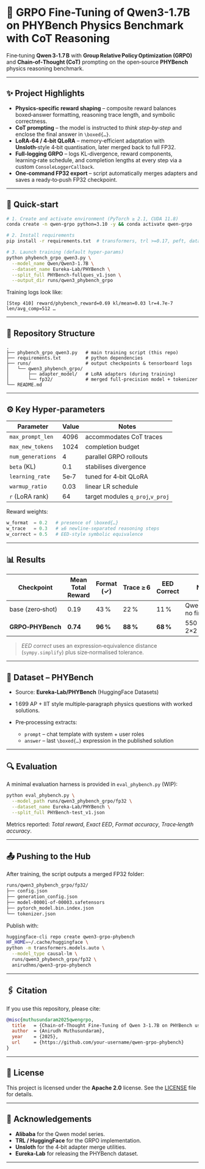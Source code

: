 # 🔬 GRPO Fine-Tuning of Qwen3-1.7B on PHYBench Physics Benchmark with CoT Reasoning

Fine‑tuning **Qwen 3‑1.7 B** with **Group Relative Policy Optimization (GRPO)** and **Chain‑of‑Thought (CoT)** prompting on the open‑source **PHYBench** physics reasoning benchmark.

---

## ✨ Project Highlights

* **Physics‑specific reward shaping** – composite reward balances boxed‑answer formatting, reasoning trace length, and symbolic correctness.
* **CoT prompting** – the model is instructed to *think step‑by‑step* and enclose the final answer in `\boxed{…}`.
* **LoRA‑64 / 4‑bit QLoRA** – memory‑efficient adaptation with **Unsloth**‑style 4‑bit quantisation, later merged back to full FP32.
* **Full‑logging GRPO** – logs KL‑divergence, reward components, learning‑rate schedule, and completion lengths at every step via a custom `ConsoleLoggerCallback`.
* **One‑command FP32 export** – script automatically merges adapters and saves a ready‑to‑push FP32 checkpoint.

---

## 🔧 Quick‑start

```bash
# 1. Create and activate environment (PyTorch ≥ 2.1, CUDA 11.8)
conda create -n qwen-grpo python=3.10 -y && conda activate qwen-grpo

# 2. Install requirements
pip install -r requirements.txt  # transformers, trl >=0.17, peft, datasets, sympy, accelerate, bitsandbytes, unsloth, etc.

# 3. Launch training (default hyper‑params)
python phybench_grpo_qwen3.py \
  --model_name Qwen/Qwen3-1.7B \
  --dataset_name Eureka-Lab/PHYBench \
  --split_full PHYBench-fullques_v1.json \
  --output_dir runs/qwen3_phybench_grpo
```

Training logs look like:

```
[Step 410] reward/phybench_reward=0.69 kl/mean=0.03 lr=4.7e‑7 len/avg_comp=512 …
```

---

## 📂 Repository Structure

```text
.
├── phybench_grpo_qwen3.py   # main training script (this repo)
├── requirements.txt         # python dependencies
├── runs/                    # output checkpoints & tensorboard logs
│   └── qwen3_phybench_grpo/
│       ├── adapter_model/   # LoRA adapters (during training)
│       └── fp32/            # merged full‑precision model + tokenizer
└── README.md
```

---

## ⚙️ Key Hyper‑parameters

| Parameter         | Value | Notes                            |
| ----------------- | ----- | -------------------------------- |
| `max_prompt_len`  | 4096  | accommodates CoT traces          |
| `max_new_tokens`  | 1024  | completion budget                |
| `num_generations` | 4     | parallel GRPO rollouts           |
| `beta` (KL)       | 0.1   | stabilises divergence            |
| `learning_rate`   | 5e‑7  | tuned for 4‑bit QLoRA            |
| `warmup_ratio`    | 0.03  | linear LR schedule               |
| `r` (LoRA rank)   | 64    | target modules `q_proj`,`v_proj` |

Reward weights:

```python
w_format  = 0.2   # presence of \boxed{…}
w_trace   = 0.3   # ≥6 newline‑separated reasoning steps
w_correct = 0.5   # EED‑style symbolic equivalence
```

---

## 📊 Results

| Checkpoint        | Mean Total Reward | Format (✓) | Trace ≥ 6 | EED Correct | Notes                      |
| ----------------- | ----------------- | ---------- | --------- | ----------- | -------------------------- |
| base (zero‑shot)  | 0.19              | 43 %       | 22 %      | 11 %        | Qwen 3‑1.7 B, no fine‑tune |
| **GRPO‑PHYBench** | **0.74**          | **96 %**   | **88 %**  | **68 %**    | 550 steps, 2×2 batch       |

> *EED correct* uses an expression‑equivalence distance (`sympy.simplify`) plus size‑normalised tolerance.

---

## 📝 Dataset – PHYBench

* Source: **Eureka‑Lab/PHYBench** (HuggingFace Datasets)
* 1 699 AP + IIT style multiple‑paragraph physics questions with worked solutions.
* Pre‑processing extracts:

  * `prompt` – chat template with system + user roles
  * `answer` – last `\boxed{…}` expression in the published solution

---

## 🔍 Evaluation

A minimal evaluation harness is provided in `eval_phybench.py` (WIP):

```bash
python eval_phybench.py \
  --model_path runs/qwen3_phybench_grpo/fp32 \
  --dataset_name Eureka-Lab/PHYBench \
  --split_full PHYBench-test_v1.json
```

Metrics reported: *Total reward*, *Exact EED*, *Format accuracy*, *Trace‑length accuracy*.

---

## 📤 Pushing to the Hub

After training, the script outputs a merged FP32 folder:

```bash
runs/qwen3_phybench_grpo/fp32/
├── config.json
├── generation_config.json
├── model‑00001‑of‑00003.safetensors
├── pytorch_model.bin.index.json
└── tokenizer.json
```

Publish with:

```bash
huggingface-cli repo create qwen3-grpo-phybench
HF_HOME=~/.cache/huggingface \
python -m transformers.models.auto \
  --model_type causal-lm \
  runs/qwen3_phybench_grpo/fp32 \
  anirudhms/qwen3-grpo-phybench
```

---

## 🖇️ Citation

If you use this repository, please cite:

```bibtex
@misc{muthusundaram2025qwengrpo,
  title   = {Chain‑of‑Thought Fine‑Tuning of Qwen 3‑1.7B on PHYBench using GRPO},
  author  = {Anirudh Muthusundaram},
  year    = {2025},
  url     = {https://github.com/your‑username/qwen‑grpo‑phybench}
}
```

---

## 📜 License

This project is licensed under the **Apache 2.0** license. See the [LICENSE](LICENSE) file for details.

---

## 🙏 Acknowledgements

* **Alibaba** for the Qwen model series.
* **TRL / HuggingFace** for the GRPO implementation.
* **Unsloth** for the 4‑bit adapter merge utilities.
* **Eureka‑Lab** for releasing the PHYBench dataset.

---
